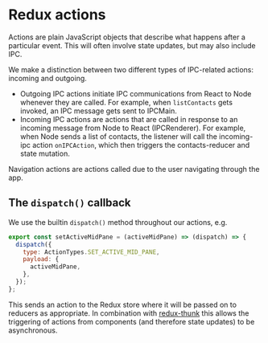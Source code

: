 # Redux actions

Actions are plain JavaScript objects that describe what happens after a particular event. This will often involve state updates, but may also include IPC.

We make a distinction between two different types of IPC-related actions: incoming and outgoing.

- Outgoing IPC actions initiate IPC communications from React to Node whenever they are called. For example, when `listContacts` gets invoked, an IPC message gets sent to IPCMain.
- Incoming IPC actions are actions that are called in response to an incoming message from Node to React (IPCRenderer). For example, when Node sends a list of contacts, the listener will call the incoming-ipc action `onIPCAction`, which then triggers the contacts-reducer and state mutation.

Navigation actions are actions called due to the user navigating through the app.

## The `dispatch()` callback

We use the builtin `dispatch()` method throughout our actions, e.g.

```JavaScript
export const setActiveMidPane = (activeMidPane) => (dispatch) => {
  dispatch({
    type: ActionTypes.SET_ACTIVE_MID_PANE,
    payload: {
      activeMidPane,
    },
  });
};
```

This sends an action to the Redux store where it will be passed on to reducers as appropriate. In combination with [redux-thunk](https://github.com/reduxjs/redux-thunk) this allows the triggering of actions from components (and therefore state updates) to be asynchronous.
